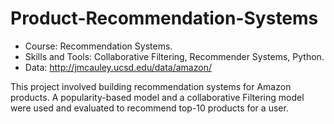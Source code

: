 # Product-Recommendation-Systems
* Course: Recommendation Systems.
* Skills and Tools: Collaborative Filtering, Recommender Systems, Python.
* Data: http://jmcauley.ucsd.edu/data/amazon/

This project involved building recommendation systems for Amazon products. A popularity-based model and a collaborative Filtering model were used and evaluated to recommend top-10 products for a user.


